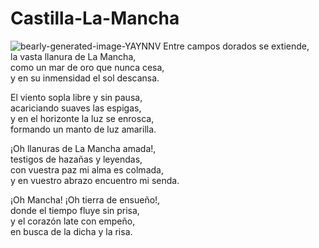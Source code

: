 # Castilla-La-Mancha
![bearly-generated-image-YAYNNV](https://github.com/luismi/Castila-La-Mancha/assets/1941322/cc14ed89-1e0f-4842-a243-4ec7c8f1f9e9)
Entre campos dorados se extiende,  
la vasta llanura de La Mancha,  
como un mar de oro que nunca cesa,  
y en su inmensidad el sol descansa.

El viento sopla libre y sin pausa,  
acariciando suaves las espigas,  
y en el horizonte la luz se enrosca,  
formando un manto de luz amarilla.

¡Oh llanuras de La Mancha amada!,  
testigos de hazañas y leyendas,  
con vuestra paz mi alma es colmada,  
y en vuestro abrazo encuentro mi senda.

¡Oh Mancha! ¡Oh tierra de ensueño!,  
donde el tiempo fluye sin prisa,  
y el corazón late con empeño,  
en busca de la dicha y la risa.
